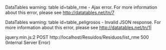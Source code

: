DataTables warning: table id=table_rme - Ajax error. For more information about this error, please see http://datatables.net/tn/7

DataTables warning: table id=table_peligrosos - Invalid JSON response. For more information about this error, please see http://datatables.net/tn/1|

jquery.min.js:2   POST http://localhost/Resuidos/Residuos/list_rme 500 (Internal Server Error)